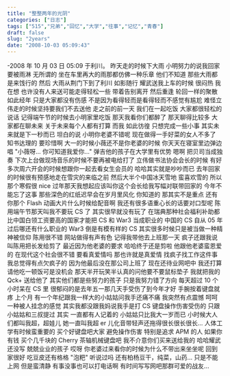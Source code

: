 ```yaml
---
title: "整整两年的光阴"
categories: ["日志"]
tags: ["515","兄弟","回忆","大学","往事","记忆","青春"]
draft: false
slug: "2years"
date: "2008-10-03 05:09:43"
---
```


-2008 年 10 月 03 日 05:09 于利川。
昨天走的时候下大雨
小明努力的说我回家要被雨淋
无所谓的
坐在车里再大的雨那都仿佛一种乐章
他们不知道
那些大雨都是来饯行的
然后
大雨从荆门下到了利川
如影随行
耀武送我上车的时候
很闷热
我在想
也许没有人来送可能走得轻松一些
带着告别离开
然后重逢
轮回一样的聚散
如此经年
只是大家都没有伤感
不是因为看得轻而是看得轻而不感觉有尴尬
难怪立伟走的时候坚持要我们不去送他
走之前的前一天
我们在一起吃饭
大家都很轻松的说话
记得端午节的时候去小明家里吃饭
那天我看你们都醉了
那天聊得比较多
大家都在聊未来
关于未来每个人都有打算
而我
如此彷徨
只想完成一些小事
其实未来就是下一秒而已
坦白的说
小明你老婆不错呢
现在做得一手好菜的女人不多了
知书达理的
要珍惜啊
大一的时候小薇还不是你老婆的时候
你天天在寝室里边弹边唱 "小薇呀... 你可知道我爱你..."
弹吉他的孩子在大学里有优势
嗯啊
把贝司当成独奏
下次上台做现场音乐的时候不要再被电给打了
立伟做书法协会会长的时候
有好多次周六开会的时候想跟你一起去看女生会员的
哈哈其实就是吵吵而已
去年回家的时候很有预感地走在雪灾的来临之前
然后大半个中国冰天雪地
蛮喜欢雪的
所以那个寒假很 nice
过年那天我想起应该叫你这个会长给我写幅对联带回家的
今年不能忘了这事
那些深色的红纸迟早会在岁月里风化
你知道的
那其实不是重点
还有你那个 Flash 动画大片什么时候给配音啊
我还有很多语重心长的话要对口型呢
陈用端午节那天叫我不要玩 CS 了
其实很早就没有玩了
在瑞典那种社会福利补助都比中国白领工资要高的国家才能把 CS 和 War3 当成职业的
中国的 CS 自从 05 年过后哪还有什么职业的
War3 倒是有模有样的
CS
其实很多时候只是被当做一种精神被信仰
陈用很不错
网站做得有声有色
记得我带他去上班那一天
疯子还跟我说叫陈用把长发给剪了
最近因为他老婆的要求
哈哈终于还是剪啦
他跟他老婆蛮恩爱的
在现代这个社会很不错
要看真爱情吗
那也许就是真爱情
找疯子找工作这件事我总觉得有点欠疯子的
因为他最后没在那公司上班了
现在还待业网吧中
我还打算请他吃一顿饭可是没机会
那天半开玩笑半认真的问他要不要鼠标垫子
我就把我的 Qck+ 送给他了
其实他们都是些努力的孩子
只是我努力错了方向
每天超过 10 个小时呆在 CS 里
很郁闷的是去年五一那几天手受伤了到今年才好
手腕按着键盘就疼
上个月
有一个年纪跟我一样大的小姑姑问我手还痛不痛
我突然有点震憾
呵呵一种被人挂念的感觉
其实我都没跟我妈说我手是打 CS 键盘操作伤害受伤的
只跟小姑姑和三叔提过
其实
一直都有人记着的
小姑姑只比我大一岁而已
小时候大人们都叫我超，超娃儿
她一直叫我超 er
儿化音带轻声还拖得很长很长很长...
人体工学有时候蛮重要的
买个好键盘吧大家
避免操作伤害
特别是追求 APM 的人
如果你有钱
买个几千块的 Cherry 茶轴机械键盘吧
我不介意你们买来送给我的
哈哈耀武还没写
兢兢业业的孩子
哎呀
你老婆过来看你的时候为什么不带出来坐坐呢
回到家很好
吃豆皮还有格格
"泡粑" 听说过吗
还有柏杨豆干，纯菜，山药...
只是不能上网
但是蛮清静
有事没事也可以打电话啊
有时间写写网吧那群可爱的战友...

